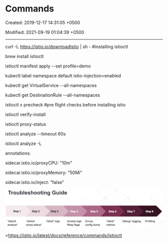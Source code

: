 # Commands

Created: 2019-12-17 14:31:05 +0500

Modified: 2021-09-19 01:04:39 +0500

---

curl -L <https://istio.io/downloadIstio> | sh - #installing istioctl

brew install istioctl

istioctl manifest apply --set profile=demo

kubectl label namespace default istio-injection=enabled

kubectl get VirtualService --all-namespaces

kubectl get DestinationRule --all-namespaces

istioctl x precheck #pre flight checks before installing istio

istioctl verify-install

istioctl proxy-status

istioctl analyze --timeout 60s

istioctl analyze -L

annotations:

sidecar.istio.io/proxyCPU: "10m"

sidecar.istio.io/proxyMemory: "50Mi"

sidecar.istio.io/inject: "false"

![Troubleshooting Guide Step 1 Oistioctl analyze' step 2 *istioctl proxy-status* step 3 "istiod• logs Access logs Resp flags Step 5 Envoy config dump Step 6 "istiod" metrics Step 7 Odebug• logging step 8 Profiling ](../../../media/DevOps-Monitoring-Commands-image1.png)

<https://istio.io/latest/docs/reference/commands/istioctl

